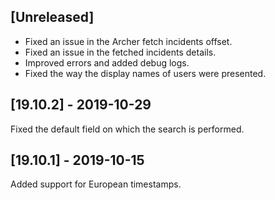 ## [Unreleased]
- Fixed an issue in the Archer fetch incidents offset.
- Fixed an issue in the fetched incidents details.
- Improved errors and added debug logs.
- Fixed the way the display names of users were presented.

## [19.10.2] - 2019-10-29
Fixed the default field on which the search is performed.

## [19.10.1] - 2019-10-15
Added support for European timestamps.
